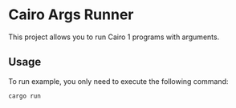 # Cairo Args Runner

This project allows you to run Cairo 1 programs with arguments.

## Usage

To run example, you only need to execute the following command:

```bash
cargo run
